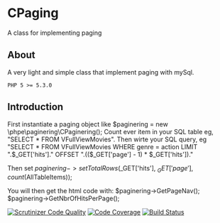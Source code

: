 # CPaging
A class for implementing paging

## About

A very light and simple class that implement paging with mySql.

    PHP 5 >= 5.3.0

## Introduction

First instantiate a paging object like $paginering = new \phpe\paginering\CPaginering(); 
Count ever item in your SQL table eg, "SELECT * FROM VFullViewMovies". 
Then wirte your SQL query, eg "SELECT * FROM VFullViewMovies WHERE genre = action LIMIT ".$_GET['hits']." OFFSET ".(($_GET['page'] - 1) * $_GET['hits'])."

Then set $paginering->setTotalRows($_GET['hits'], $_GET['page'], count($AllTableItems));

You will then get the html code with:
$paginering->GetPageNav();
$paginering->GetNbrOfHitsPerPage();

[![Scrutinizer Code Quality](https://scrutinizer-ci.com/g/phphille/CPaging/badges/quality-score.png?b=master)](https://scrutinizer-ci.com/g/phphille/CPaging/?branch=master)
[![Code Coverage](https://scrutinizer-ci.com/g/phphille/CPaging/badges/coverage.png?b=master)](https://scrutinizer-ci.com/g/phphille/CPaging/?branch=master)
[![Build Status](https://scrutinizer-ci.com/g/phphille/CPaging/badges/build.png?b=master)](https://scrutinizer-ci.com/g/phphille/CPaging/build-status/master)
